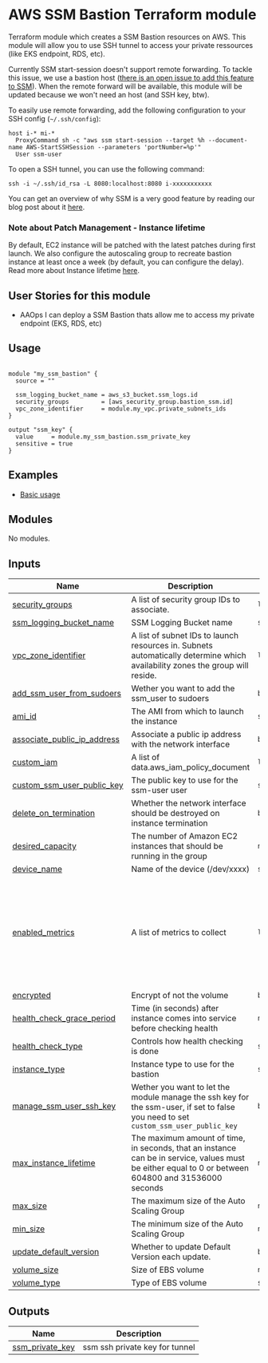 # AWS SSM Bastion Terraform module

Terraform module which creates a SSM Bastion resources on AWS. This module will allow you to use SSH tunnel to access your private ressources (like EKS endpoint, RDS, etc).

Currently SSM start-session doesn't support remote forwarding. To tackle this issue, we use a bastion host ([there is an open issue to add this feature to SSM](https://github.com/aws/amazon-ssm-agent/pull/389)). When the remote forward will be available, this module will be updated because we won't need an host (and SSH key, btw).

To easily use remote forwarding, add the following configuration to your SSH config (`~/.ssh/config`):

```
host i-* mi-*
  ProxyCommand sh -c "aws ssm start-session --target %h --document-name AWS-StartSSHSession --parameters 'portNumber=%p'"
  User ssm-user
```

To open a SSH tunnel, you can use the following command:

```
ssh -i ~/.ssh/id_rsa -L 8080:localhost:8080 i-xxxxxxxxxxx
```

You can get an overview of why SSM is a very good feature by reading our blog post about it [here](https://www.padok.fr/en/blog/aws-ssh-bastion).

### Note about Patch Management - Instance lifetime

By default, EC2 instance will be patched with the latest patches during first launch. We also configure the autoscaling group to recreate bastion instance at least once a week (by default, you can configure the delay). Read more about Instance lifetime [here](https://docs.aws.amazon.com/autoscaling/ec2/userguide/asg-max-instance-lifetime.html).

## User Stories for this module

- AAOps I can deploy a SSM Bastion thats allow me to access my private endpoint (EKS, RDS, etc)

## Usage

```hcl

module "my_ssm_bastion" {
  source = ""

  ssm_logging_bucket_name = aws_s3_bucket.ssm_logs.id
  security_groups         = [aws_security_group.bastion_ssm.id]
  vpc_zone_identifier     = module.my_vpc.private_subnets_ids
}

output "ssm_key" {
  value     = module.my_ssm_bastion.ssm_private_key
  sensitive = true
}

```

## Examples

- [Basic usage](examples/basic/main.tf)
<!-- BEGIN_TF_DOCS -->

## Modules

No modules.

## Inputs

| Name | Description | Type | Default | Required |
|------|-------------|------|---------|:--------:|
| <a name="input_security_groups"></a> [security\_groups](#input\_security\_groups) | A list of security group IDs to associate. | `list(string)` | n/a | yes |
| <a name="input_ssm_logging_bucket_name"></a> [ssm\_logging\_bucket\_name](#input\_ssm\_logging\_bucket\_name) | SSM Logging Bucket name | `string` | n/a | yes |
| <a name="input_vpc_zone_identifier"></a> [vpc\_zone\_identifier](#input\_vpc\_zone\_identifier) | A list of subnet IDs to launch resources in. Subnets automatically determine which availability zones the group will reside. | `list(any)` | n/a | yes |
| <a name="input_add_ssm_user_from_sudoers"></a> [add\_ssm\_user\_from\_sudoers](#input\_add\_ssm\_user\_from\_sudoers) | Wether you want to add the ssm\_user to sudoers | `bool` | `false` | no |
| <a name="input_ami_id"></a> [ami\_id](#input\_ami\_id) | The AMI from which to launch the instance | `string` | `""` | no |
| <a name="input_associate_public_ip_address"></a> [associate\_public\_ip\_address](#input\_associate\_public\_ip\_address) | Associate a public ip address with the network interface | `bool` | `false` | no |
| <a name="input_custom_iam"></a> [custom\_iam](#input\_custom\_iam) | A list of data.aws\_iam\_policy\_document | `list(string)` | `[]` | no |
| <a name="input_custom_ssm_user_public_key"></a> [custom\_ssm\_user\_public\_key](#input\_custom\_ssm\_user\_public\_key) | The public key to use for the ssm-user user | `string` | `""` | no |
| <a name="input_delete_on_termination"></a> [delete\_on\_termination](#input\_delete\_on\_termination) | Whether the network interface should be destroyed on instance termination | `bool` | `true` | no |
| <a name="input_desired_capacity"></a> [desired\_capacity](#input\_desired\_capacity) | The number of Amazon EC2 instances that should be running in the group | `number` | `1` | no |
| <a name="input_device_name"></a> [device\_name](#input\_device\_name) | Name of the device (/dev/xxxx) | `string` | `"/dev/xvda"` | no |
| <a name="input_enabled_metrics"></a> [enabled\_metrics](#input\_enabled\_metrics) | A list of metrics to collect | `list(any)` | <pre>[<br>  "GroupMinSize",<br>  "GroupMaxSize",<br>  "GroupDesiredCapacity",<br>  "GroupInServiceInstances",<br>  "GroupPendingInstances",<br>  "GroupStandbyInstances",<br>  "GroupTerminatingInstances",<br>  "GroupTotalInstances"<br>]</pre> | no |
| <a name="input_encrypted"></a> [encrypted](#input\_encrypted) | Encrypt of not the volume | `bool` | `true` | no |
| <a name="input_health_check_grace_period"></a> [health\_check\_grace\_period](#input\_health\_check\_grace\_period) | Time (in seconds) after instance comes into service before checking health | `number` | `300` | no |
| <a name="input_health_check_type"></a> [health\_check\_type](#input\_health\_check\_type) | Controls how health checking is done | `string` | `"EC2"` | no |
| <a name="input_instance_type"></a> [instance\_type](#input\_instance\_type) | Instance type to use for the bastion | `string` | `"t3.medium"` | no |
| <a name="input_manage_ssm_user_ssh_key"></a> [manage\_ssm\_user\_ssh\_key](#input\_manage\_ssm\_user\_ssh\_key) | Wether you want to let the module manage the ssh key for the ssm-user, if set to false you need to set `custom_ssm_user_public_key` | `bool` | `true` | no |
| <a name="input_max_instance_lifetime"></a> [max\_instance\_lifetime](#input\_max\_instance\_lifetime) | The maximum amount of time, in seconds, that an instance can be in service, values must be either equal to 0 or between 604800 and 31536000 seconds | `number` | `null` | no |
| <a name="input_max_size"></a> [max\_size](#input\_max\_size) | The maximum size of the Auto Scaling Group | `number` | `1` | no |
| <a name="input_min_size"></a> [min\_size](#input\_min\_size) | The minimum size of the Auto Scaling Group | `number` | `1` | no |
| <a name="input_update_default_version"></a> [update\_default\_version](#input\_update\_default\_version) | Whether to update Default Version each update. | `bool` | `true` | no |
| <a name="input_volume_size"></a> [volume\_size](#input\_volume\_size) | Size of EBS volume | `number` | `10` | no |
| <a name="input_volume_type"></a> [volume\_type](#input\_volume\_type) | Type of EBS volume | `string` | `"gp3"` | no |

## Outputs

| Name | Description |
|------|-------------|
| <a name="output_ssm_private_key"></a> [ssm\_private\_key](#output\_ssm\_private\_key) | ssm ssh private key for tunnel |
<!-- END_TF_DOCS -->
